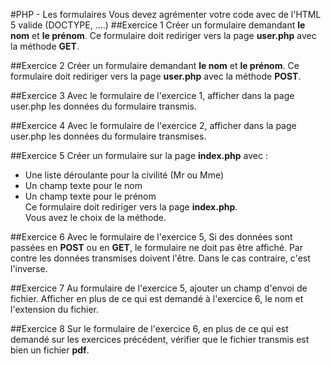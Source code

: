 #PHP - Les formulaires
Vous devez agrémenter votre code avec de l'HTML 5 valide (DOCTYPE, ....)
##Exercice 1
Créer un formulaire demandant **le nom** et **le prénom**. Ce formulaire doit rediriger vers la page **user.php** avec la méthode **GET**.

##Exercice 2
Créer un formulaire demandant **le nom** et **le prénom**. Ce formulaire doit rediriger vers la page **user.php** avec la méthode **POST**.

##Exercice 3
Avec le formulaire de l'exercice 1, afficher dans la page user.php les données du formulaire transmis.

##Exercice 4
Avec le formulaire de l'exercice 2, afficher dans la page user.php les données du formulaire transmises.

##Exercice 5
Créer un formulaire sur la page **index.php** avec :  
- Une liste déroulante pour la civilité (Mr ou Mme)
- Un champ texte pour le nom
- Un champ texte pour le prénom  
Ce formulaire doit rediriger vers la page **index.php**.  
Vous avez le choix de la méthode.

##Exercice 6
Avec le formulaire de l'exercice 5, Si des données sont passées en **POST** ou en **GET**, le formulaire ne doit pas être affiché. Par contre les données transmises doivent l'être. Dans le cas contraire, c'est l'inverse.

##Exercice 7
Au formulaire de l'exercice 5, ajouter un champ d'envoi de fichier. Afficher en plus de ce qui est demandé à l'exercice 6, le nom et l'extension du fichier.

##Exercice 8
Sur le formulaire de l'exercice 6, en plus de ce qui est demandé sur les exercices précédent, vérifier que le fichier transmis est bien un fichier **pdf**.
